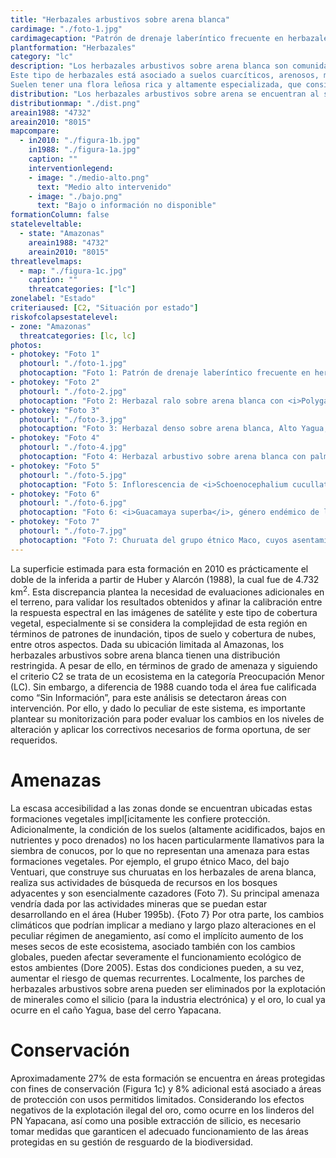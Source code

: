 ```yaml
---
title: "Herbazales arbustivos sobre arena blanca"
cardimage: "./foto-1.jpg"
cardimagecaption: "Patrón de drenaje laberíntico frecuente en herbazales sobre arena blanca, Alto Yagua, estado Amazonas. <i>Otto Huber</i>"
plantformation: "Herbazales"
category: "lc"
description: "Los herbazales arbustivos sobre arena blanca son comunidades vegetales herbáceas y arbustivas particulares del Amazonas, que crecen sobre arenas cuarzosas blancas y están dominadas por hierbas de hoja ancha (Huber 1995c). Se encuentran en ambientes macrotérmicos (> 24°C) y de alta pluviosidad (> 1.400 mm).<br><br>
Este tipo de herbazales está asociado a suelos cuarcíticos, arenosos, muy ácidos, profundos y pobres en nutrientes, que con frecuencia permanecen anegados por limitaciones en el drenaje (Foto 1) (Riina & Huber 2003). La cobertura vegetal es extremadamente variable, cambiando de penachos aislados de hierbas bajas (Foto 2) a densos prados de un metro o más de alto (Foto 3, Foto 4). En la mayoría de los casos, el género <i>Schoenocephalium</i> (Rapateaceae) conforma el principal componente herbáceo. <i>S. cucullatum</i> está más generalizada en el centro del estado Amazonas (Foto 5), mientras que <i>S. teretifolium</i> predomina en los prados del Guainia y bajo Casiquiare. Otros miembros de Rapateaceae frecuentemente encontrados en estos prados son los géneros <i>Monotrema</i> y <i>Cephalostemon</i>, así como la especie endémica <i>Guacamaya superba</i> (Foto 6) que crece con muchas otras plantas de las familias Xyridaceae (<i>Xyris, Abolboda</i>), Eriocaulaceae (<i>Syngonanthus, Paepalanthus, Eriocaulon</i>) y Cyperaceae (<i>Bulbostylis, Rhynchospora, Lagenocarpus</i>). Las gramíneas son escasas, representadas principalmente por algunas especies de <i>Panicum</i> y <i>Axonopus</i> y el bambusoide <i>Steyermarkochloa angustifolia</i> (Huber 1995c, Riina & Huber 2003).<br><br>
Suelen tener una flora leñosa rica y altamente especializada, que consiste principalmente de arbustos bajos y subarbustos (frútices), entre cuyas especies hay numerosos endemismos (Foto 1) (Huber 1995c)."
distribution: "Los herbazales arbustivos sobre arena se encuentran al sur de Venezuela y se ubican principalmente a lo largo del medio y bajo Ventuari, el bajo Casiquiare y los ríos Atabapo y Guainía, en Amazonas (Figura 1 y Tabla 1). Ocupan una extensión aproximada de 8.083 km<sup>2</sup>, que representan 0,9% de la superficie de Venezuela. Desde el punto de vista de los paisajes vegetales, se encuentran esencialmente en la penillanura de los ríos Ventuari y Casiquiare. Por ser una formación definida por condiciones edáficas, su distribución es fragmentada, así como otras del sur de Venezuela (Figura 1)."
distributionmap: "./dist.png"
areain1988: "4732"
areain2010: "8015"
mapcompare:
  - in2010: "./figura-1b.jpg"
    in1988: "./figura-1a.jpg"
    caption: ""
    interventionlegend:
    - image: "./medio-alto.png"
      text: "Medio alto intervenido"
    - image: "./bajo.png"
      text: "Bajo o información no disponible"
formationColumn: false
stateleveltable:
  - state: "Amazonas"
    areain1988: "4732"
    areain2010: "8015"
threatlevelmaps:
  - map: "./figura-1c.jpg"
    caption: ""
    threatcategories: ["lc"]
zonelabel: "Estado"
criteriaused: [C2, "Situación por estado"]
riskofcolapsestatelevel:
- zone: "Amazonas"
  threatcategories: [lc, lc]
photos:
- photokey: "Foto 1"
  photourl: "./foto-1.jpg"
  photocaption: "Foto 1: Patrón de drenaje laberíntico frecuente en herbazales sobre arena blanca, Alto Yagua, estado Amazonas. <i>Otto Huber</i>"
- photokey: "Foto 2"
  photourl: "./foto-2.jpg"
  photocaption: "Foto 2: Herbazal ralo sobre arena blanca con <i>Polygala</i> sp. (flores fucsia), <i>Xyris</i> sp. y <i>Rhynchospora</i> sp., Alto Yagua, estado Amazonas. <i>Otto Huber</i>"
- photokey: "Foto 3"
  photourl: "./foto-3.jpg"
  photocaption: "Foto 3: Herbazal denso sobre arena blanca, Alto Yagua, estado Amazonas. <i>Otto Huber</i>"
- photokey: "Foto 4"
  photourl: "./foto-4.jpg"
  photocaption: "Foto 4: Herbazal arbustivo sobre arena blanca con palma <i>Leopoldinia</i>, Ucata, río Orinoco, estado Amazonas. <i>Gustavo Romero</i>"
- photokey: "Foto 5"
  photourl: "./foto-5.jpg"
  photocaption: "Foto 5: Inflorescencia de <i>Schoenocephalium cucullatum</i>, especie más común de los herbazales de arena blanca, estado Amazonas. <i>Otto Huber</i>"
- photokey: "Foto 6"
  photourl: "./foto-6.jpg"
  photocaption: "Foto 6: <i>Guacamaya superba</i>, género endémico de las Rapateaceae en herbazales de arena blanca. <i>Otto Huber</i>"
- photokey: "Foto 7"
  photourl: "./foto-7.jpg"
  photocaption: "Foto 7: Churuata del grupo étnico Maco, cuyos asentamientos están en los herbazales. <i>Otto Huber</i>"
---
```

La superficie estimada para esta formación en 2010 es prácticamente el doble de la inferida a partir de Huber y Alarcón (1988), la cual fue de 4.732 km<sup>2</sup>. Esta discrepancia plantea la necesidad de evaluaciones adicionales en el terreno, para validar los resultados obtenidos y afinar la calibración entre la respuesta espectral en las imágenes de satélite y este tipo de cobertura vegetal, especialmente si se considera la complejidad de esta región en términos de patrones de inundación, tipos de suelo y cobertura de nubes, entre otros aspectos. Dada su ubicación limitada al Amazonas, los herbazales arbustivos sobre arena blanca tienen una distribución restringida. A pesar de ello, en términos de grado de amenaza y siguiendo el criterio C2 se trata de un ecosistema en la categoría Preocupación Menor (LC). Sin embargo, a diferencia de 1988 cuando toda el área fue calificada como “Sin Información”, para este análisis se detectaron áreas con intervención. Por ello, y dado lo peculiar de este sistema, es importante plantear su monitorización para poder evaluar los cambios en los niveles de alteración y aplicar los correctivos necesarios de forma oportuna, de ser requeridos.

# Amenazas

La escasa accesibilidad a las zonas donde se encuentran ubicadas estas formaciones vegetales impl[icitamente les confiere protección. Adicionalmente, la condición de los suelos (altamente acidificados, bajos en nutrientes y poco drenados) no los hacen particularmente llamativos para la siembra de conucos, por lo que no representan una amenaza para estas formaciones vegetales. Por ejemplo, el grupo étnico Maco, del bajo Ventuari, que construye sus churuatas en los herbazales de arena blanca, realiza sus actividades de búsqueda de recursos en los bosques adyacentes y son esencialmente cazadores (Foto 7). Su principal amenaza vendría dada por las actividades mineras que se puedan estar desarrollando en el área (Huber 1995b).
{Foto 7}
Por otra parte, los cambios climáticos que podrían implicar a mediano y largo plazo alteraciones en el peculiar régimen de anegamiento, así como el implícito aumento de los meses secos de este ecosistema, asociado también con los cambios globales, pueden afectar severamente el funcionamiento ecológico de estos ambientes (Dore 2005). Estas dos condiciones pueden, a su vez, aumentar el riesgo de quemas recurrentes. Localmente, los parches de herbazales arbustivos sobre arena pueden ser eliminados por la explotación de minerales como el silicio (para la industria electrónica) y el oro, lo cual ya ocurre en el caño Yagua, base del cerro Yapacana.

# Conservación

Aproximadamente 27% de esta formación se encuentra en áreas protegidas con fines de conservación (Figura 1c) y 8% adicional está asociado a áreas de protección con usos permitidos limitados. Considerando los efectos negativos de la explotación ilegal del oro, como ocurre en los linderos del PN Yapacana, así como una posible extracción de silicio, es necesario tomar medidas que garanticen el adecuado funcionamiento de las áreas protegidas en su gestión de resguardo de la biodiversidad.
